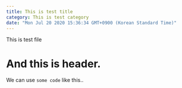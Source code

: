 ```yaml
---
title: This is test title
category: This is test category
date: "Mon Jul 20 2020 15:36:34 GMT+0900 (Korean Standard Time)"
---
```


This is test file

# And this is header.

We can use `some code` like this..
